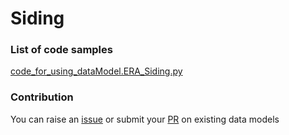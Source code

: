 # Siding

### List of code samples 

<!-- 50-List of code -->

<!-- [code entry](link) -->
[code_for_using_dataModel.ERA_Siding.py](https://github.com/smart-data-models/dataModel.ERA/blob/master/Siding/code/code_for_using_dataModel.ERA_Siding.py)


<!-- /50-List of code -->

### Contribution
You can raise an [issue](https://github.com/smart-data-models/dataModel.ERA/issues) or submit your [PR](https://github.com/smart-data-models/dataModel.ERA/pulls) on existing data models
